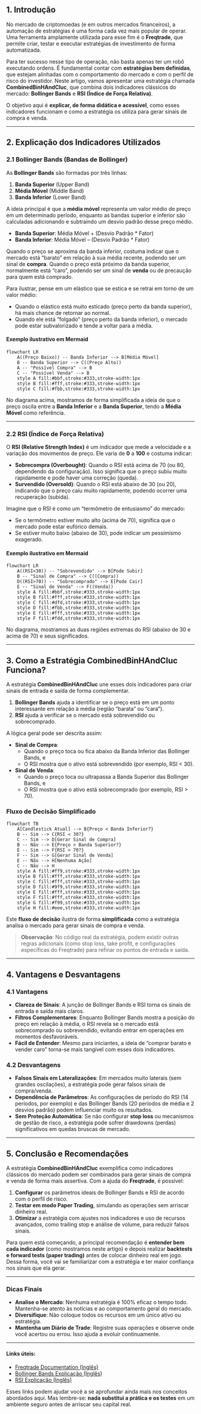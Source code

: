 ## 1. Introdução

No mercado de criptomoedas (e em outros mercados financeiros), a automação de estratégias é uma forma cada vez mais popular de operar. Uma ferramenta amplamente utilizada para esse fim é o **Freqtrade**, que permite criar, testar e executar estratégias de investimento de forma automatizada.

Para ter sucesso nesse tipo de operação, não basta apenas ter um robô executando ordens. É fundamental contar com **estratégias bem definidas**, que estejam alinhadas com o comportamento do mercado e com o perfil de risco do investidor. Neste artigo, vamos apresentar uma estratégia chamada **CombinedBinHAndCluc**, que combina dois indicadores clássicos do mercado: **Bollinger Bands** e **RSI (Índice de Força Relativa)**.

O objetivo aqui é **explicar, de forma didática e acessível**, como esses indicadores funcionam e como a estratégia os utiliza para gerar sinais de compra e venda.

---

## 2. Explicação dos Indicadores Utilizados

### 2.1 Bollinger Bands (Bandas de Bollinger)

As **Bollinger Bands** são formadas por três linhas:

1. **Banda Superior** (Upper Band)  
2. **Média Móvel** (Middle Band)  
3. **Banda Inferior** (Lower Band)

A ideia principal é que a **média móvel** representa um valor médio de preço em um determinado período, enquanto as bandas superior e inferior são calculadas adicionando e subtraindo um desvio padrão desse preço médio.

- **Banda Superior**: Média Móvel + (Desvio Padrão * Fator)  
- **Banda Inferior**: Média Móvel – (Desvio Padrão * Fator)

Quando o preço se aproxima da banda inferior, costuma indicar que o mercado está “barato” em relação à sua média recente, podendo ser um sinal de **compra**. Quando o preço está próximo da banda superior, normalmente está “caro”, podendo ser um sinal de **venda** ou de precaução para quem está comprado.

Para ilustrar, pense em um elástico que se estica e se retrai em torno de um valor médio:  
- Quando o elástico está muito esticado (preço perto da banda superior), há mais chance de retornar ao normal.  
- Quando ele está “folgado” (preço perto da banda inferior), o mercado pode estar subvalorizado e tende a voltar para a média.

#### Exemplo ilustrativo em Mermaid

```mermaid
flowchart LR
    A((Preço Baixo)) -- Banda Inferior --> B[Média Móvel]
    B -- Banda Superior --> C((Preço Alto))
    A -- "Possível Compra" --> B
    C -- "Possível Venda" --> B
    style A fill:#bbf,stroke:#333,stroke-width:1px
    style B fill:#fff,stroke:#333,stroke-width:1px
    style C fill:#fbb,stroke:#333,stroke-width:1px
```

No diagrama acima, mostramos de forma simplificada a ideia de que o preço oscila entre a **Banda Inferior** e a **Banda Superior**, tendo a **Média Móvel** como referência.

---

### 2.2 RSI (Índice de Força Relativa)

O **RSI (Relative Strength Index)** é um indicador que mede a velocidade e a variação dos movimentos de preço. Ele varia de **0** a **100** e costuma indicar:

- **Sobrecompra (Overbought)**: Quando o RSI está acima de 70 (ou 80, dependendo da configuração). Isso significa que o preço subiu muito rapidamente e pode haver uma correção (queda).  
- **Survendido (Oversold)**: Quando o RSI está abaixo de 30 (ou 20), indicando que o preço caiu muito rapidamente, podendo ocorrer uma recuperação (subida).

Imagine que o RSI é como um “termômetro de entusiasmo” do mercado:  
- Se o termômetro estiver muito alto (acima de 70), significa que o mercado pode estar eufórico demais.  
- Se estiver muito baixo (abaixo de 30), pode indicar um pessimismo exagerado.

#### Exemplo ilustrativo em Mermaid

```mermaid
flowchart LR
    A((RSI<30)) -- "Sobrevendido" --> B[Pode Subir]
    B -- "Sinal de Compra" --> C((Compra))
    D((RSI>70)) -- "Sobrecomprado" --> E[Pode Cair]
    E -- "Sinal de Venda" --> F((Venda))
    style A fill:#bbf,stroke:#333,stroke-width:1px
    style B fill:#fff,stroke:#333,stroke-width:1px
    style C fill:#dfd,stroke:#333,stroke-width:1px
    style D fill:#fbb,stroke:#333,stroke-width:1px
    style E fill:#fff,stroke:#333,stroke-width:1px
    style F fill:#fdd,stroke:#333,stroke-width:1px
```

No diagrama, mostramos as duas regiões extremas do RSI (abaixo de 30 e acima de 70) e seus significados.

---

## 3. Como a Estratégia CombinedBinHAndCluc Funciona?

A estratégia **CombinedBinHAndCluc** une esses dois indicadores para criar sinais de entrada e saída de forma complementar.

1. **Bollinger Bands** ajuda a identificar se o preço está em um ponto interessante em relação à média (região “barata” ou “cara”).  
2. **RSI** ajuda a verificar se o mercado está sobrevendido ou sobrecomprado.

A lógica geral pode ser descrita assim:
- **Sinal de Compra**:  
  - Quando o preço toca ou fica abaixo da Banda Inferior das Bollinger Bands, e  
  - O RSI mostra que o ativo está sobrevendido (por exemplo, RSI < 30).  
- **Sinal de Venda**:  
  - Quando o preço toca ou ultrapassa a Banda Superior das Bollinger Bands, e  
  - O RSI mostra que o ativo está sobrecomprado (por exemplo, RSI > 70).

### Fluxo de Decisão Simplificado

```mermaid
flowchart TB
    A[Candlestick Atual] --> B{Preço < Banda Inferior?}
    B -- Sim --> C{RSI < 30?}
    C -- Sim --> D[Gerar Sinal de Compra]
    B -- Não --> E{Preço > Banda Superior?}
    E -- Sim --> F{RSI > 70?}
    F -- Sim --> G[Gerar Sinal de Venda]
    E -- Não --> H[Nenhuma Ação]
    C -- Não --> H
    style A fill:#ff9,stroke:#333,stroke-width:1px
    style B fill:#fff,stroke:#333,stroke-width:1px
    style C fill:#fff,stroke:#333,stroke-width:1px
    style D fill:#9f9,stroke:#333,stroke-width:1px
    style E fill:#fff,stroke:#333,stroke-width:1px
    style F fill:#fff,stroke:#333,stroke-width:1px
    style G fill:#f99,stroke:#333,stroke-width:1px
    style H fill:#eee,stroke:#333,stroke-width:1px
```

Este **fluxo de decisão** ilustra de forma **simplificada** como a estratégia analisa o mercado para gerar sinais de compra e venda.

> **Observação**: No código real da estratégia, podem existir outras regras adicionais (como stop loss, take profit, e configurações específicas do Freqtrade) para refinar os pontos de entrada e saída.

---

## 4. Vantagens e Desvantagens

### 4.1 Vantagens

- **Clareza de Sinais**: A junção de Bollinger Bands e RSI torna os sinais de entrada e saída mais claros.  
- **Filtros Complementares**: Enquanto Bollinger Bands mostra a posição do preço em relação à média, o RSI revela se o mercado está sobrecomprado ou sobrevendido, evitando entrar em operações em momentos desfavoráveis.  
- **Fácil de Entender**: Mesmo para iniciantes, a ideia de “comprar barato e vender caro” torna-se mais tangível com esses dois indicadores.

### 4.2 Desvantagens

- **Falsos Sinais em Lateralizações**: Em mercados muito laterais (sem grandes oscilações), a estratégia pode gerar falsos sinais de compra/venda.  
- **Dependência de Parâmetros**: As configurações de período do RSI (14 períodos, por exemplo) e das Bollinger Bands (20 períodos de média e 2 desvios padrão) podem influenciar muito os resultados.  
- **Sem Proteção Automática**: Se não configurar **stop loss** ou mecanismos de gestão de risco, a estratégia pode sofrer drawdowns (perdas) significativos em quedas bruscas de mercado.

---

## 5. Conclusão e Recomendações

A estratégia **CombinedBinHAndCluc** exemplifica como indicadores clássicos do mercado podem ser combinados para gerar sinais de compra e venda de forma mais assertiva. Com a ajuda do **Freqtrade**, é possível:

1. **Configurar** os parâmetros ideais de Bollinger Bands e RSI de acordo com o perfil de risco.  
2. **Testar em modo Paper Trading**, simulando as operações sem arriscar dinheiro real.  
3. **Otimizar** a estratégia com ajustes nos indicadores e uso de recursos avançados, como trailing stop e análise de volume, para reduzir falsos sinais.

Para quem está começando, a principal recomendação é **entender bem cada indicador** (como mostramos neste artigo) e depois realizar **backtests e forward tests (paper trading)** antes de colocar dinheiro real em jogo. Dessa forma, você vai se familiarizar com a estratégia e ter maior confiança nos sinais que ela gerar.

---

### Dicas Finais

- **Analise o Mercado**: Nenhuma estratégia é 100% eficaz o tempo todo. Mantenha-se atento às notícias e ao comportamento geral do mercado.  
- **Diversifique**: Não coloque todos os recursos em um único ativo ou estratégia.  
- **Mantenha um Diário de Trade**: Registre suas operações e observe onde você acertou ou errou. Isso ajuda a evoluir continuamente.

---

#### Links úteis:
- [Freqtrade Documentation (Inglês)](https://www.freqtrade.io/)  
- [Bollinger Bands Explicação (Inglês)](https://www.investopedia.com/terms/b/bollingerbands.asp)  
- [RSI Explicação (Inglês)](https://www.investopedia.com/terms/r/rsi.asp)

Esses links podem ajudar você a se aprofundar ainda mais nos conceitos abordados aqui. Mas lembre-se: **nada substitui a prática e os testes** em um ambiente seguro antes de arriscar seu capital real.
